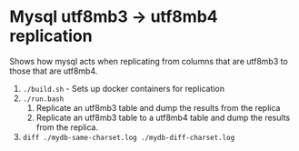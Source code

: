 Mysql utf8mb3 -> utf8mb4 replication
===

Shows how mysql acts when replicating from columns that are utf8mb3 to those that are utf8mb4.

1. `./build.sh` - Sets up docker containers for replication
2. `./run.bash`
   1. Replicate an utf8mb3 table and dump the results from the replica
   1. Replicate an utf8mb3 table to a utf8mb4 table and dump the results from the replica.
3. `diff ./mydb-same-charset.log ./mydb-diff-charset.log`

